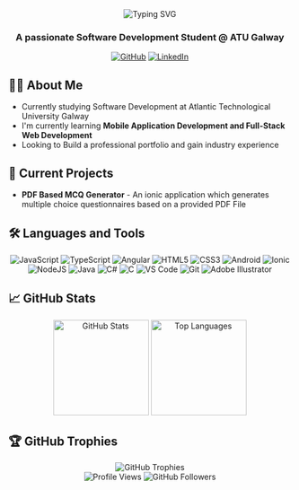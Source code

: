 <div align="center">
  <img src="https://readme-typing-svg.herokuapp.com/?font=Fira+Code&size=30&duration=3000&pause=1000&color=2986CC&center=true&vCenter=true&width=600&height=100&lines=Hi+there%2C+I'm+Jamie+%F0%9F%91%8B;Software+Development+Student;In+ATU+Galway+%F0%9F%9A%80" alt="Typing SVG" />
</div>

<h3 align="center">A passionate Software Development Student @ ATU Galway</h3>

<div align="center">
  
  [![GitHub](https://img.shields.io/badge/GitHub-JamieWalshATU-2986CC?style=for-the-badge&logo=github)](https://github.com/JamieWalshATU)
  [![LinkedIn](https://img.shields.io/badge/LinkedIn-JamieWalsh-2986CC?style=for-the-badge&logo=linkedin)](https://linkedin.com/in/jamiewalsh)
  
</div>

## 👨‍💻 About Me

- Currently studying Software Development at Atlantic Technological University Galway
- I'm currently learning **Mobile Application Development and Full-Stack Web Development**
- Looking to Build a professional portfolio and gain industry experience

## 🔭 Current Projects

- **PDF Based MCQ Generator** - An ionic application which generates multiple choice questionnaires based on a provided PDF File

## 🛠️ Languages and Tools

<div align="center">
  
  <!-- Frontend -->
  <img src="https://img.shields.io/badge/JavaScript-F7DF1E?style=for-the-badge&logo=javascript&logoColor=black" alt="JavaScript" />
  <img src="https://img.shields.io/badge/TypeScript-3178C6?style=for-the-badge&logo=typescript&logoColor=white" alt="TypeScript" />
  <img src="https://img.shields.io/badge/Angular-DD0031?style=for-the-badge&logo=angular&logoColor=white" alt="Angular" />
  <img src="https://img.shields.io/badge/HTML5-E34F26?style=for-the-badge&logo=html5&logoColor=white" alt="HTML5" />
  <img src="https://img.shields.io/badge/CSS3-1572B6?style=for-the-badge&logo=css3&logoColor=white" alt="CSS3" />
  
  <!-- Mobile -->
  <img src="https://img.shields.io/badge/Android-3DDC84?style=for-the-badge&logo=android&logoColor=white" alt="Android" />
  <img src="https://img.shields.io/badge/Ionic-3880FF?style=for-the-badge&logo=ionic&logoColor=white" alt="Ionic" />
  
  <!-- Backend -->
  <img src="https://img.shields.io/badge/Node.js-339933?style=for-the-badge&logo=nodedotjs&logoColor=white" alt="NodeJS" />
  <img src="https://img.shields.io/badge/Java-007396?style=for-the-badge&logo=java&logoColor=white" alt="Java" />
  <img src="https://img.shields.io/badge/C%23-239120?style=for-the-badge&logo=c-sharp&logoColor=white" alt="C#" />
  <img src="https://img.shields.io/badge/C-00599C?style=for-the-badge&logo=c&logoColor=white" alt="C" />
  
  <!-- Tools -->
  <img src="https://img.shields.io/badge/VS_Code-007ACC?style=for-the-badge&logo=visual-studio-code&logoColor=white" alt="VS Code" />
  <img src="https://img.shields.io/badge/Git-F05032?style=for-the-badge&logo=git&logoColor=white" alt="Git" />
  <img src="https://img.shields.io/badge/Adobe_Illustrator-FF9A00?style=for-the-badge&logo=adobe-illustrator&logoColor=white" alt="Adobe Illustrator" />

</div>

## 📈 GitHub Stats

<div align="center">
  <img src="https://github-readme-stats.vercel.app/api?username=JamieWalshATU&show_icons=true&theme=tokyonight" alt="GitHub Stats" height="170" />
  <img src="https://github-readme-stats.vercel.app/api/top-langs/?username=JamieWalshATU&layout=compact&theme=tokyonight" alt="Top Languages" height="170" />
</div>

## 🏆 GitHub Trophies

<div align="center">
  <img src="https://github-profile-trophy.vercel.app/?username=JamieWalshATU&theme=nord&column=7" alt="GitHub Trophies" />
</div>

<div align="center">
  <img src="https://komarev.com/ghpvc/?username=JamieWalshATU&label=Profile%20Views&color=2986CC&style=flat" alt="Profile Views" />
  <img src="https://img.shields.io/github/followers/JamieWalshATU?label=Followers&style=social" alt="GitHub Followers" />
</div>
